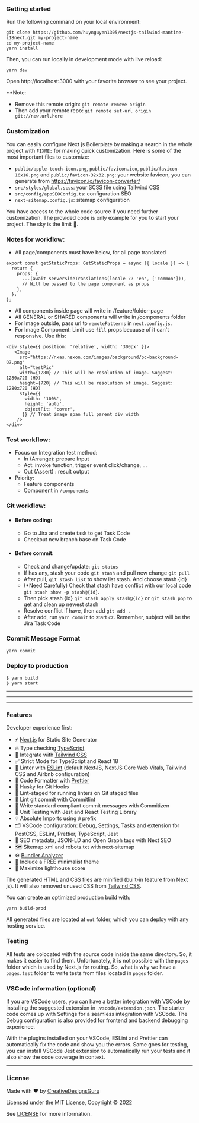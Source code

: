 ### Getting started

Run the following command on your local environment:

```shell
git clone https://github.com/huynguyen1305/nextjs-tailwind-mantine-i18next.git my-project-name
cd my-project-name
yarn install
```

Then, you can run locally in development mode with live reload:

```shell
yarn dev
```

Open http://localhost:3000 with your favorite browser to see your project.

**Note: 
- Remove this remote origin: `git remote remove origin`
- Then add your remote repo: `git remote set-url origin git://new.url.here`

### Customization

You can easily configure Next js Boilerplate by making a search in the whole project with `FIXME:` for making quick customization. Here is some of the most important files to customize:

- `public/apple-touch-icon.png`, `public/favicon.ico`, `public/favicon-16x16.png` and `public/favicon-32x32.png`: your website favicon, you can generate from https://favicon.io/favicon-converter/
- `src/styles/global.scss`: your SCSS file using Tailwind CSS
- `src/config/appSEOConfig.ts`: configuration SEO
- `next-sitemap.config.js`: sitemap configuration

You have access to the whole code source if you need further customization. The provided code is only example for you to start your project. The sky is the limit 🚀.


### Notes for workflow:
- All page/components must have below, for all page translated
```shell
export const getStaticProps: GetStaticProps = async ({ locale }) => {
  return {
    props: {
      ...(await serverSideTranslations(locale ?? 'en', ['common'])),
      // Will be passed to the page component as props
    },
  };
};
```
- All components inside page will write in /feature/folder-page
- All GENERAL or SHARED components will write in /components folder
- For Image outside, pass url to `remotePatterns` in `next.config.js`. 
- For Image Component: Limit use `fill` props because of it can't responsive. Use this:
```shell
<div style={{ position: 'relative', width: '300px' }}>
   <Image
     src="https://nxas.nexon.com/images/background/pc-background-07.png"
     alt="testPic"
     width={1280} // This will be resolution of image. Suggest: 1280x720 (HD)
     height={720} // This will be resolution of image. Suggest: 1280x720 (HD)
     style={{
       width: '100%',
       height: 'auto',
       objectFit: 'cover',
      }} // Treat image span full parent div width
    />
</div>
```


### Test workflow:
- Focus on Integration test method:
  - In (Arrange): prepare Input
  - Act: invoke function, trigger event click/change, ...
  - Out (Assert) : result output
- Priority: 
  - Feature components
  - Component in `/components`
  
 ### Git workflow:
- #### Before coding: 
  - Go to Jira and create task to get Task Code
  - Checkout new branch base on Task Code
- #### Before commit:
  - Check and change/update: `git status`
  - If has any, stash your code `git stash` and pull new change `git pull`
  - After pull, `git stash list` to show list stash. And choose stash {id}
  - (*Need Carefully) Check that stash have conflict with our local code `git stash show -p stash@{id}`. 
  - Then pick stash {id} `git stash apply stash@{id}` or `git stash pop` to get and clean up newest stash
  - Resolve conflict if have, then add `git add .`
  - After add, run `yarn commit` to start `cz`. Remember, subject will be the Jira Task Code
 
### Commit Message Format
```shell
yarn commit
```

### Deploy to production
```shell
$ yarn build
$ yarn start
```

---
---
---

### Features
Developer experience first:

- ⚡ [Next.js](https://nextjs.org) for Static Site Generator
- 🔥 Type checking [TypeScript](https://www.typescriptlang.org)
- 💎 Integrate with [Tailwind CSS](https://tailwindcss.com)
- ✅ Strict Mode for TypeScript and React 18
- 📏 Linter with [ESLint](https://eslint.org) (default NextJS, NextJS Core Web Vitals, Tailwind CSS and Airbnb configuration)
- 💖 Code Formatter with [Prettier](https://prettier.io)
- 🦊 Husky for Git Hooks
- 🚫 Lint-staged for running linters on Git staged files
- 🚓 Lint git commit with Commitlint
- 📓 Write standard compliant commit messages with Commitizen
- 🦺 Unit Testing with Jest and React Testing Library
- 💡 Absolute Imports using `@` prefix
- 🗂 VSCode configuration: Debug, Settings, Tasks and extension for PostCSS, ESLint, Prettier, TypeScript, Jest
- 🤖 SEO metadata, JSON-LD and Open Graph tags with Next SEO
- 🗺️ Sitemap.xml and robots.txt with next-sitemap
- ⚙️ [Bundler Analyzer](https://www.npmjs.com/package/@next/bundle-analyzer)
- 🌈 Include a FREE minimalist theme
- 💯 Maximize lighthouse score

The generated HTML and CSS files are minified (built-in feature from Next js). It will also removed unused CSS from [Tailwind CSS](https://tailwindcss.com).

You can create an optimized production build with:

```shell
yarn build-prod
```

All generated files are located at `out` folder, which you can deploy with any hosting service.

### Testing

All tests are colocated with the source code inside the same directory. So, it makes it easier to find them. Unfortunately, it is not possible with the `pages` folder which is used by Next.js for routing. So, what is why we have a `pages.test` folder to write tests from files located in `pages` folder.
### VSCode information (optional)

If you are VSCode users, you can have a better integration with VSCode by installing the suggested extension in `.vscode/extension.json`. The starter code comes up with Settings for a seamless integration with VSCode. The Debug configuration is also provided for frontend and backend debugging experience.

With the plugins installed on your VSCode, ESLint and Prettier can automatically fix the code and show you the errors. Same goes for testing, you can install VSCode Jest extension to automatically run your tests and it also show the code coverage in context.

---------------------------------------------------------------------------------------------------------------------------------------------------------------

### License
Made with ♥ by [CreativeDesignsGuru](https://creativedesignsguru.com)

Licensed under the MIT License, Copyright © 2022

See [LICENSE](LICENSE) for more information.

